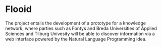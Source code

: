 # Flooid
The project entails the development of a prototype for a knowledge network, where parties such as Fontys and Breda Universities of Applied Sciences and Tilburg Univesity will be able to discover information via a web interface powered by the Natural Language Programming idea. 
